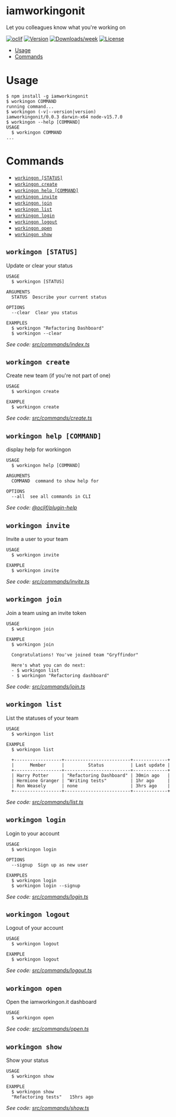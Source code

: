 iamworkingonit
==============

Let you colleagues know what you&#39;re working on

[![oclif](https://img.shields.io/badge/cli-oclif-brightgreen.svg)](https://oclif.io)
[![Version](https://img.shields.io/npm/v/iamworkingonit.svg)](https://npmjs.org/package/iamworkingonit)
[![Downloads/week](https://img.shields.io/npm/dw/iamworkingonit.svg)](https://npmjs.org/package/iamworkingonit)
[![License](https://img.shields.io/npm/l/iamworkingonit.svg)](https://github.com/olliswe/iamworkingonit-cli/blob/master/package.json)

<!-- toc -->
* [Usage](#usage)
* [Commands](#commands)
<!-- tocstop -->
# Usage
<!-- usage -->
```sh-session
$ npm install -g iamworkingonit
$ workingon COMMAND
running command...
$ workingon (-v|--version|version)
iamworkingonit/0.0.3 darwin-x64 node-v15.7.0
$ workingon --help [COMMAND]
USAGE
  $ workingon COMMAND
...
```
<!-- usagestop -->
# Commands
<!-- commands -->
* [`workingon [STATUS]`](#workingon-status)
* [`workingon create`](#workingon-create)
* [`workingon help [COMMAND]`](#workingon-help-command)
* [`workingon invite`](#workingon-invite)
* [`workingon join`](#workingon-join)
* [`workingon list`](#workingon-list)
* [`workingon login`](#workingon-login)
* [`workingon logout`](#workingon-logout)
* [`workingon open`](#workingon-open)
* [`workingon show`](#workingon-show)

## `workingon [STATUS]`

Update or clear your status

```
USAGE
  $ workingon [STATUS]

ARGUMENTS
  STATUS  Describe your current status

OPTIONS
  --clear  Clear you status

EXAMPLES
  $ workingon "Refactoring Dashboard"
  $ workingon --clear
```

_See code: [src/commands/index.ts](https://github.com/olliswe/iamworkingonit-cli/blob/v0.0.3/src/commands/index.ts)_

## `workingon create`

Create new team (if you're not part of one)

```
USAGE
  $ workingon create

EXAMPLE
  $ workingon create
```

_See code: [src/commands/create.ts](https://github.com/olliswe/iamworkingonit-cli/blob/v0.0.3/src/commands/create.ts)_

## `workingon help [COMMAND]`

display help for workingon

```
USAGE
  $ workingon help [COMMAND]

ARGUMENTS
  COMMAND  command to show help for

OPTIONS
  --all  see all commands in CLI
```

_See code: [@oclif/plugin-help](https://github.com/oclif/plugin-help/blob/v3.2.1/src/commands/help.ts)_

## `workingon invite`

Invite a user to your team

```
USAGE
  $ workingon invite

EXAMPLE
  $ workingon invite
```

_See code: [src/commands/invite.ts](https://github.com/olliswe/iamworkingonit-cli/blob/v0.0.3/src/commands/invite.ts)_

## `workingon join`

Join a team using an invite token

```
USAGE
  $ workingon join

EXAMPLE
  $ workingon join

  Congratulations! You've joined team "Gryffindor"

  Here's what you can do next:
  - $ workingon list
  - $ workingon "Refactoring dashboard"
```

_See code: [src/commands/join.ts](https://github.com/olliswe/iamworkingonit-cli/blob/v0.0.3/src/commands/join.ts)_

## `workingon list`

List the statuses of your team

```
USAGE
  $ workingon list

EXAMPLE
  $ workingon list

  +------------------+-------------------------+-------------+
  |      Member      |         Status          | Last update |
  +------------------+-------------------------+-------------+
  | Harry Potter     | "Refactoring Dashboard" | 30min ago   |
  | Hermione Granger | "Writing tests"         | 1hr ago     |
  | Ron Weasely      | none                    | 3hrs ago    |
  +------------------+-------------------------+-------------+
```

_See code: [src/commands/list.ts](https://github.com/olliswe/iamworkingonit-cli/blob/v0.0.3/src/commands/list.ts)_

## `workingon login`

Login to your account

```
USAGE
  $ workingon login

OPTIONS
  --signup  Sign up as new user

EXAMPLES
  $ workingon login
  $ workingon login --signup
```

_See code: [src/commands/login.ts](https://github.com/olliswe/iamworkingonit-cli/blob/v0.0.3/src/commands/login.ts)_

## `workingon logout`

Logout of your account

```
USAGE
  $ workingon logout

EXAMPLE
  $ workingon logout
```

_See code: [src/commands/logout.ts](https://github.com/olliswe/iamworkingonit-cli/blob/v0.0.3/src/commands/logout.ts)_

## `workingon open`

Open the iamworkingon.it dashboard

```
USAGE
  $ workingon open
```

_See code: [src/commands/open.ts](https://github.com/olliswe/iamworkingonit-cli/blob/v0.0.3/src/commands/open.ts)_

## `workingon show`

Show your status

```
USAGE
  $ workingon show

EXAMPLE
  $ workingon show
  "Refactoring tests"   15hrs ago
```

_See code: [src/commands/show.ts](https://github.com/olliswe/iamworkingonit-cli/blob/v0.0.3/src/commands/show.ts)_
<!-- commandsstop -->
